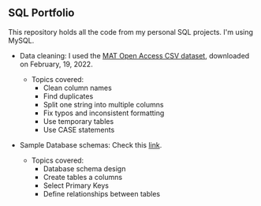 ## **SQL Portfolio**

This repository holds all the code from my personal SQL projects. I'm using MySQL.

- Data cleaning: I used the [MAT Open Access CSV dataset](https://github.com/metmuseum/openaccess), downloaded on February, 19, 2022.

    - Topics covered:
        - Clean column names
        - Find duplicates
        - Split one string into multiple columns
        - Fix typos and inconsistent formatting
        - Use temporary tables
        - Use CASE statements

- Sample Database schemas: Check this [link](/database-schemas/README.md).

    - Topics covered:
        - Database schema design
        - Create tables a columns
        - Select Primary Keys
        - Define relationships between tables